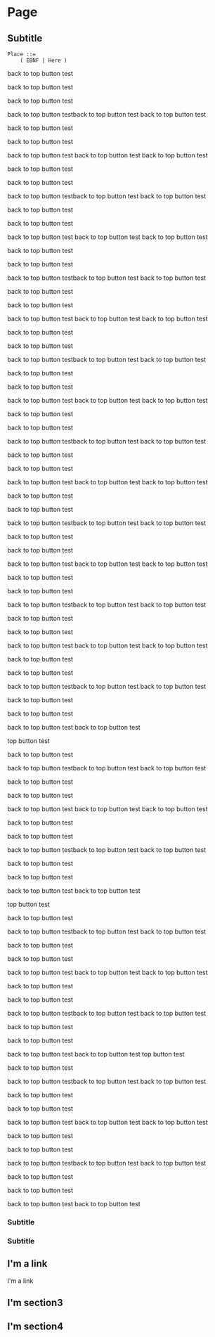 <!-- 隐藏单个目录下面的左侧导航栏和右侧文档目录---
hide:
  - navigation
  - toc
--- -->

# Page 

## Subtitle

```bnf
Place ::= 
    ( EBNF | Here )
```

back to top button test

back to top button test


back to top button test


back to top button testback to top button test
back to top button test

back to top button test


back to top button test


back to top button test
back to top button test
back to top button test

back to top button test


back to top button test


back to top button testback to top button test
back to top button test

back to top button test


back to top button test


back to top button test
back to top button test
back to top button test

back to top button test


back to top button test


back to top button testback to top button test
back to top button test

back to top button test


back to top button test


back to top button test
back to top button test
back to top button test

back to top button test


back to top button test


back to top button testback to top button test
back to top button test

back to top button test


back to top button test


back to top button test
back to top button test
back to top button test

back to top button test


back to top button test


back to top button testback to top button test
back to top button test

back to top button test


back to top button test


back to top button test
back to top button test
back to top button test

back to top button test


back to top button test


back to top button testback to top button test
back to top button test

back to top button test


back to top button test


back to top button test
back to top button test
back to top button test

back to top button test


back to top button test


back to top button testback to top button test
back to top button test

back to top button test


back to top button test


back to top button test
back to top button test
back to top button test

back to top button test


back to top button test


back to top button testback to top button test
back to top button test

back to top button test


back to top button test


back to top button test
back to top button test

top button test


back to top button test


back to top button testback to top button test
back to top button test

back to top button test


back to top button test


back to top button test
back to top button test
back to top button test

back to top button test


back to top button test


back to top button testback to top button test
back to top button test

back to top button test


back to top button test


back to top button test
back to top button test

top button test


back to top button test


back to top button testback to top button test
back to top button test

back to top button test


back to top button test


back to top button test
back to top button test
back to top button test

back to top button test


back to top button test


back to top button testback to top button test
back to top button test

back to top button test


back to top button test


back to top button test
back to top button test
top button test


back to top button test


back to top button testback to top button test
back to top button test

back to top button test


back to top button test


back to top button test
back to top button test
back to top button test

back to top button test


back to top button test


back to top button testback to top button test
back to top button test

back to top button test


back to top button test


back to top button test
back to top button test

### Subtitle

### Subtitle

## I'm a link

I'm a link

## I'm section3

## I'm section4
